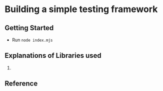 # Building a simple testing framework

## Getting Started
- Run `node index.mjs`


## Explanations of Libraries used
1) 



## Reference
